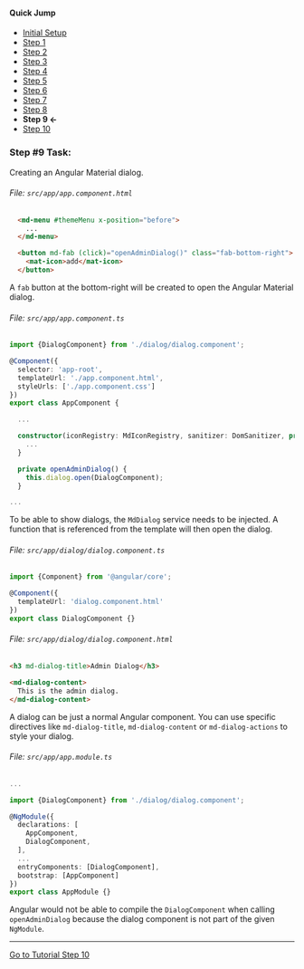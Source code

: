 #### Quick Jump ####
* [Initial Setup](./INITIAL_SETUP.md)
* [Step 1](./STEP_1.md)
* [Step 2](./STEP_2.md)
* [Step 3](./STEP_3.md)
* [Step 4](./STEP_4.md)
* [Step 5](./STEP_5.md)
* [Step 6](./STEP_6.md)
* [Step 7](./STEP_7.md)
* [Step 8](./STEP_8.md)
* **Step 9 <-**
* [Step 10](./STEP_10.md)

### Step #9 Task:

Creating an Angular Material dialog.

###### File: `src/app/app.component.html`

```html
  <md-menu #themeMenu x-position="before">
    ...
  </md-menu>

  <button md-fab (click)="openAdminDialog()" class="fab-bottom-right">
    <mat-icon>add</mat-icon>
  </button>
```

A `fab` button at the bottom-right will be created to open the Angular Material dialog.

###### File:  `src/app/app.component.ts`

```ts
import {DialogComponent} from './dialog/dialog.component';

@Component({
  selector: 'app-root',
  templateUrl: './app.component.html',
  styleUrls: ['./app.component.css']
})
export class AppComponent {

  ...

  constructor(iconRegistry: MdIconRegistry, sanitizer: DomSanitizer, private dialog: MdDialog) {
    ...
  }

  private openAdminDialog() {
    this.dialog.open(DialogComponent);
  }

...
```

To be able to show dialogs, the `MdDialog` service needs to be injected. A function that is 
referenced from the template will then open the dialog.

###### File:  `src/app/dialog/dialog.component.ts`

```ts
import {Component} from '@angular/core';

@Component({
  templateUrl: 'dialog.component.html'
})
export class DialogComponent {}
```

###### File: `src/app/dialog/dialog.component.html`

```html
<h3 md-dialog-title>Admin Dialog</h3>

<md-dialog-content>
  This is the admin dialog.
</md-dialog-content>
```

A dialog can be just a normal Angular component. You can use specific directives 
like `md-dialog-title`, `md-dialog-content` or `md-dialog-actions` to style your dialog.

###### File: `src/app/app.module.ts`

```ts
...

import {DialogComponent} from './dialog/dialog.component';

@NgModule({
  declarations: [
    AppComponent,
    DialogComponent,
  ],
  ...
  entryComponents: [DialogComponent],
  bootstrap: [AppComponent]
})
export class AppModule {}
```

Angular would not be able to compile the `DialogComponent` when calling `openAdminDialog` because
the dialog component is not part of the given `NgModule`.

---

[Go to Tutorial Step 10](./STEP_10.md)

